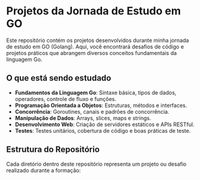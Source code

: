 # Projetos da Jornada de Estudo em GO
Este repositório contém os projetos desenvolvidos durante minha jornada de estudo em GO (Golang). Aqui, você encontrará desafios de código e projetos práticos que abrangem diversos conceitos fundamentais da linguagem Go.

## O que está sendo estudado

- **Fundamentos da Linguagem Go**: Sintaxe básica, tipos de dados, operadores, controle de fluxo e funções.
- **Programação Orientada a Objetos**: Estruturas, métodos e interfaces.
- **Concorrência**: Goroutines, canais e padrões de concorrência.
- **Manipulação de Dados**: Arrays, slices, maps e strings.
- **Desenvolvimento Web**: Criação de servidores estáticos e APIs RESTful.
- **Testes**: Testes unitários, cobertura de código e boas práticas de teste.

## Estrutura do Repositório

Cada diretório dentro deste repositório representa um projeto ou desafio realizado durante a formação:


